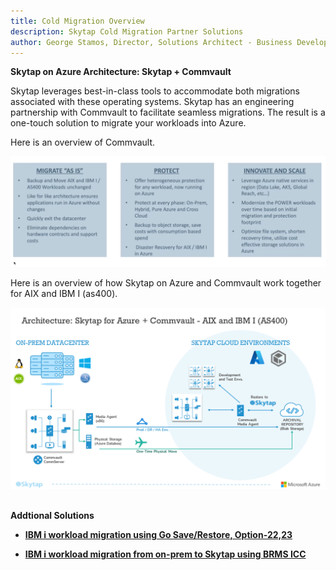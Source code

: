 ```yaml
---
title: Cold Migration Overview
description: Skytap Cold Migration Partner Solutions
author: George Stamos, Director, Solutions Architect - Business Development
---
```


**Skytap on Azure Architecture: Skytap + Commvault**

Skytap leverages best-in-class tools to accommodate both migrations
associated with these operating systems. Skytap has an engineering
partnership with Commvault to facilitate seamless migrations. The result
is a one-touch solution to migrate your workloads into Azure.

Here is an overview of Commvault.

<img src="../migrationmedia/media/image7.png">

Here is an overview of how Skytap on Azure and Commvault work together
for AIX and IBM I (as400).

<img src="../migrationmedia/media/image8.png">

<BR>
<BR>

**Addtional Solutions**

- **[IBM i workload migration using Go Save/Restore, Option-22,23](GoSave/ibmimigrationwithgosave.md)**

- **[IBM i workload migration from on-prem to Skytap using BRMS ICC](BRMS/ibmiworkloadmigration.md)**